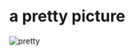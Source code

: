 # a pretty picture
![pretty](https://www.gameinformer.com/sites/default/files/styles/full/public/2018/06/12/2b844e11/haloinfinitechiefypoo1500.jpg)